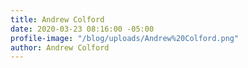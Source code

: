 ```yaml
---
title: Andrew Colford
date: 2020-03-23 08:16:00 -05:00
profile-image: "/blog/uploads/Andrew%20Colford.png"
author: Andrew Colford
---
```


